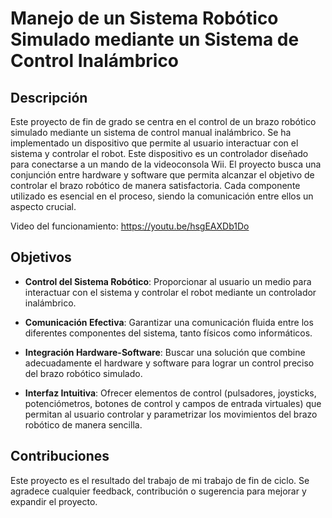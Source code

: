 
# Manejo de un Sistema Robótico Simulado mediante un Sistema de Control Inalámbrico

## Descripción

Este proyecto de fin de grado se centra en el control de un brazo robótico simulado mediante un sistema de control manual inalámbrico. Se ha implementado un dispositivo que permite al usuario interactuar con el sistema y controlar el robot. Este dispositivo es un controlador diseñado para conectarse a un mando de la videoconsola Wii.
El proyecto busca una conjunción entre hardware y software que permita alcanzar el objetivo de controlar el brazo robótico de manera satisfactoria. Cada componente utilizado es esencial en el proceso, siendo la comunicación entre ellos un aspecto crucial.

Video del funcionamiento: https://youtu.be/hsgEAXDb1Do

## Objetivos

- **Control del Sistema Robótico**: Proporcionar al usuario un medio para interactuar con el sistema y controlar el robot mediante un controlador inalámbrico.
  
- **Comunicación Efectiva**: Garantizar una comunicación fluida entre los diferentes componentes del sistema, tanto físicos como informáticos.
  
- **Integración Hardware-Software**: Buscar una solución que combine adecuadamente el hardware y software para lograr un control preciso del brazo robótico simulado.
  
- **Interfaz Intuitiva**: Ofrecer elementos de control (pulsadores, joysticks, potenciómetros, botones de control y campos de entrada virtuales) que permitan al usuario controlar y parametrizar los movimientos del brazo robótico de manera sencilla.

## Contribuciones

Este proyecto es el resultado del trabajo de mi trabajo de fin de ciclo. Se agradece cualquier feedback, contribución o sugerencia para mejorar y expandir el proyecto.


